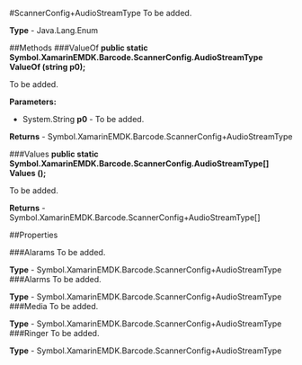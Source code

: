 #ScannerConfig+AudioStreamType
To be added.

**Type** - Java.Lang.Enum

##Methods
###ValueOf
**public static Symbol.XamarinEMDK.Barcode.ScannerConfig.AudioStreamType ValueOf (string p0);**

To be added.

**Parameters:** 

* System.String **p0** - To be added.

**Returns** - Symbol.XamarinEMDK.Barcode.ScannerConfig+AudioStreamType

###Values
**public static Symbol.XamarinEMDK.Barcode.ScannerConfig.AudioStreamType[] Values ();**

To be added.


**Returns** - Symbol.XamarinEMDK.Barcode.ScannerConfig+AudioStreamType[]

##Properties

###Alarams
To be added.

**Type** - Symbol.XamarinEMDK.Barcode.ScannerConfig+AudioStreamType
###Alarms
To be added.

**Type** - Symbol.XamarinEMDK.Barcode.ScannerConfig+AudioStreamType
###Media
To be added.

**Type** - Symbol.XamarinEMDK.Barcode.ScannerConfig+AudioStreamType
###Ringer
To be added.

**Type** - Symbol.XamarinEMDK.Barcode.ScannerConfig+AudioStreamType


